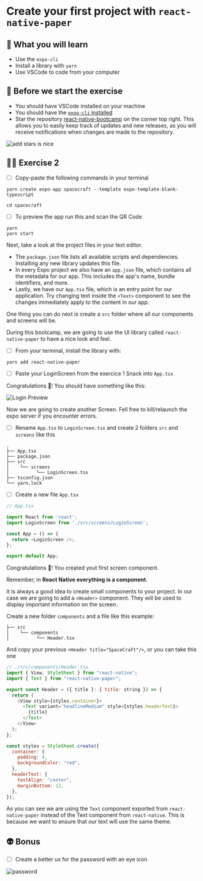 # Create your first project with `react-native-paper`

## 📡 What you will learn

- Use the `expo-cli`
- Install a library with `yarn`
- Use VSCode to code from your computer

## 👾 Before we start the exercise

- You should have VSCode installed on your machine
- You should have the [`expo-cli` installed](https://docs.expo.io/get-started/installation/)
- Star the repository [react-native-bootcamp](https://github.com/flexbox/react-native-bootcamp) on the corner top right. This allows you to easily keep track of updates and new releases, as you will receive notifications when changes are made to the repository.

<img src="https://raw.githubusercontent.com/flexbox/react-native-workshop/main/challenges/foundation/add-stars.gif" alt="add stars is nice" />

## 👨‍🚀 Exercise 2

- [ ] Copy-paste the following commands in your terminal

```console
yarn create expo-app spacecraft --template expo-template-blank-typescript
```

```console
cd spacecraft
```

- [ ] To preview the app run this and scan the QR Code

```console
yarn
yarn start
```

Next, take a look at the project files in your text editor.

- The `package.json` file lists all available scripts and dependencies. Installing any new library updates this file.
- In every Expo project we also have an `app.json` file, which contains all the metadata for our app. This includes the app's name, bundle identifiers, and more.
- Lastly, we have our `App.tsx` file, which is an entry point for our application. Try changing text inside the `<Text>` component to see the changes immediately apply to the content in our app.

One thing you can do next is create a `src` folder where all our components and screens will be.

During this bootcamp, we are going to use the UI library called `react-native-paper` to have a nice look and feel.

- [ ] From your terminal, install the library with:

```console
yarn add react-native-paper
```

- [ ] Paste your LoginScreen from the exercice 1 Snack into `App.tsx`

Congratulations 👏! You should have something like this:

![Login Preview](https://raw.githubusercontent.com/flexbox/react-native-workshop/main/challenges/foundation/login.png)

Now we are going to create another Screen. Fell free to kill/relaunch the expo server if you encounter errors.

- [ ] Rename `App.tsx` to `LoginScreen.tsx` and create 2 folders `src` and `screens` like this

```console
.
├── App.tsx
├── package.json
├── src
│    └── screens
│          └── LoginScreen.tsx
├── tsconfig.json
└── yarn.lock
```

- [ ] Create a new file `App.tsx`

```javascript
// App.tsx

import React from 'react';
import LoginScreen from './src/screens/LoginScreen';

const App = () => {
  return <LoginScreen />;
};

export default App;
```

Congratulations 👏! You created yout first screen component.

Remember, in **React Native everything is a component**.

It is always a good idea to create small components to your project. In our case we are going to add a `<Header>` component.
They will be used to display important information on the screen.

Create a new folder `components` and a file like this example:

```console
├── src
│    └── components
│          └── Header.tsx
```

And copy your previous `<Header title="SpaceCraft"/>`, or you can take this one

```javascript
// ./src/components/Header.tsx
import { View, StyleSheet } from "react-native";
import { Text } from "react-native-paper";

export const Header = ({ title }: { title: string }) => {
  return (
    <View style={styles.container}>
      <Text variant="headlineMedium" style={styles.headerText}>
        {title}
      </Text>
    </View>
  );
};

const styles = StyleSheet.create({
  container: {
    padding: 4,
    backgroundColor: "red",
  },
  headerText: {
    textAlign: "center",
    marginBottom: 12,
  },
});

```

As you can see we are using the `Text` component exported from `react-native-paper` instead of the Text component from `react-native`. This is because we want to ensure that our text will use the same theme.

## 👽 Bonus

- [ ] Create a better ux for the password with an eye icon

![password](https://raw.githubusercontent.com/flexbox/react-native-workshop/main/challenges/foundation/password.gif)
